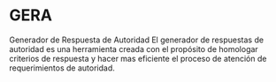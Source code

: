 # GERA
Generador de Respuesta de Autoridad
El generador de respuestas de autoridad es una herramienta creada con el propósito de homologar criterios de respuesta y hacer mas eficiente el proceso de atención de requerimientos de autoridad.
